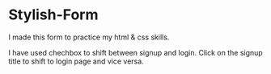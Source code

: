 # Stylish-Form
I made this form to practice my html &amp; css skills.

I have used chechbox to shift between signup and login.
Click on the signup title to shift to login page and vice versa.
